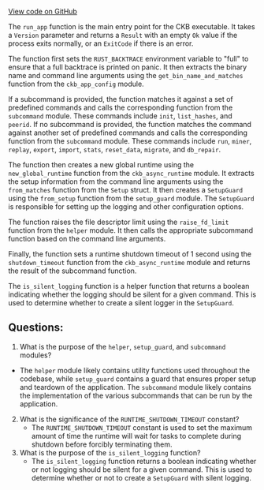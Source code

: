 [View code on GitHub](https://github.com/nervosnetwork/ckb/ckb-bin/src/lib.rs)

The `run_app` function is the main entry point for the CKB executable. It takes a `Version` parameter and returns a `Result` with an empty `Ok` value if the process exits normally, or an `ExitCode` if there is an error. 

The function first sets the `RUST_BACKTRACE` environment variable to "full" to ensure that a full backtrace is printed on panic. It then extracts the binary name and command line arguments using the `get_bin_name_and_matches` function from the `ckb_app_config` module. 

If a subcommand is provided, the function matches it against a set of predefined commands and calls the corresponding function from the `subcommand` module. These commands include `init`, `list_hashes`, and `peerid`. If no subcommand is provided, the function matches the command against another set of predefined commands and calls the corresponding function from the `subcommand` module. These commands include `run`, `miner`, `replay`, `export`, `import`, `stats`, `reset_data`, `migrate`, and `db_repair`. 

The function then creates a new global runtime using the `new_global_runtime` function from the `ckb_async_runtime` module. It extracts the setup information from the command line arguments using the `from_matches` function from the `Setup` struct. It then creates a `SetupGuard` using the `from_setup` function from the `setup_guard` module. The `SetupGuard` is responsible for setting up the logging and other configuration options. 

The function raises the file descriptor limit using the `raise_fd_limit` function from the `helper` module. It then calls the appropriate subcommand function based on the command line arguments. 

Finally, the function sets a runtime shutdown timeout of 1 second using the `shutdown_timeout` function from the `ckb_async_runtime` module and returns the result of the subcommand function. 

The `is_silent_logging` function is a helper function that returns a boolean indicating whether the logging should be silent for a given command. This is used to determine whether to create a silent logger in the `SetupGuard`.
## Questions: 
 1. What is the purpose of the `helper`, `setup_guard`, and `subcommand` modules?
   - The `helper` module likely contains utility functions used throughout the codebase, while `setup_guard` contains a guard that ensures proper setup and teardown of the application. The `subcommand` module likely contains the implementation of the various subcommands that can be run by the application.
2. What is the significance of the `RUNTIME_SHUTDOWN_TIMEOUT` constant?
   - The `RUNTIME_SHUTDOWN_TIMEOUT` constant is used to set the maximum amount of time the runtime will wait for tasks to complete during shutdown before forcibly terminating them.
3. What is the purpose of the `is_silent_logging` function?
   - The `is_silent_logging` function returns a boolean indicating whether or not logging should be silent for a given command. This is used to determine whether or not to create a `SetupGuard` with silent logging.